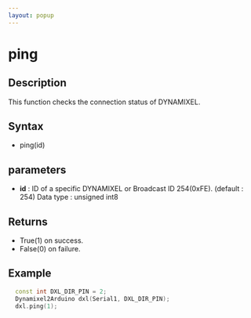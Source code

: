 ```yaml
---
layout: popup
---
```


# ping

## Description

This function checks the connection status of DYNAMIXEL.

## Syntax

- ping(id)

## parameters

- **id** : ID of a specific DYNAMIXEL or Broadcast ID 254(0xFE). (default : 254) Data type : unsigned int8

## Returns

- True(1) on success.
- False(0) on failure.

## Example

```c++
  const int DXL_DIR_PIN = 2;
  Dynamixel2Arduino dxl(Serial1, DXL_DIR_PIN);
  dxl.ping(1);
```
